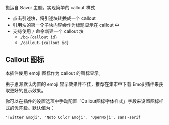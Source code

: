 搬运自 Savor 主题，实现简单的 callout 样式

- 点击引述块，将引述块转换成一个 callout
- 引用块的第一个子块内容会作为标题显示在 callout 中
- 支持使用 `/` 命令新建一个 callout 块
  - `/bq-{callout id}`
  - `/callout-{callout id}`


## Callout 图标

本插件使用 emoji 图标作为 callout 的图标显示。

由于思源默认内置的 emoji 显示效果并不佳，推荐在集市中下载 Emoji 插件来获取更好的显示效果。

你可以在插件的设置选项中手动配置「Callout图标字体样式」字段来设置图标样式的优先级。默认值为：

```
'Twitter Emoji', 'Noto Color Emoji', 'OpenMoji', sans-serif
```

